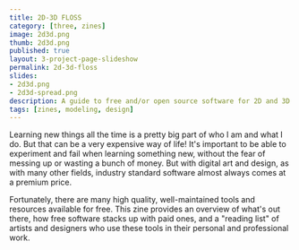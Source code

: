 ```yaml
---
title: 2D-3D FLOSS
category: [three, zines]
image: 2d3d.png
thumb: 2d3d.png
published: true
layout: 3-project-page-slideshow
permalink: 2d-3d-floss
slides: 
- 2d3d.png
- 2d3d-spread.png
description: A guide to free and/or open source software for 2D and 3D digital art and design.
tags: [zines, modeling, design]
---
```

Learning new things all the time is a pretty big part of who I am and what I do. But that can be a very expensive way of life! It's important to be able to experiment and fail when learning something new, without the fear of messing up or wasting a bunch of money. But with digital art and design, as with many other fields, industry standard software almost always comes at a premium price. 

Fortunately, there are many high quality, well-maintained tools and resources available for free. This zine provides an overview of what's out there, how free software stacks up with paid ones, and a "reading list" of artists and designers who use these tools in their personal and professional work. 

	
